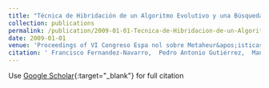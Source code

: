 ```yaml
---
title: "Técnica de Hibridación de un Algoritmo Evolutivo y una Búsqueda Local basada en Análisis Cluster para la Optimización de Redes Neuronales RBF"
collection: publications
permalink: /publication/2009-01-01-Tecnica-de-Hibridacion-de-un-Algoritmo-Evolutivo-y-una-Busqueda-Local-basada-en-Analisis-Cluster-para-la-Optimizacion-de-Redes-Neuronales-RBF
date: 2009-01-01
venue: 'Proceedings of VI Congreso Espa nol sobre Metaheur&apos;isticas and Algoritmos Evolutivos y Bioinspirados (MAEB09)'
citation: ' Francisco Fernandez-Navarro,  Pedro Antonio Gutiérrez,  Manuel Cruz-Ramírez, &quot;T   apos;ecnica de Hibridaci   apos;on de un Algoritmo Evolutivo y una B   apos;usqueda Local basada en An   apos;alisis Cluster para la Optimizaci   apos;on de Redes Neuronales RBF.&quot; Proceedings of VI Congreso Espa nol sobre Metaheur   apos;isticas and Algoritmos Evolutivos y Bioinspirados (MAEB09), 2009, pp. 317–324.'
---
```

Use [Google Scholar](https://scholar.google.com/scholar?q=T&#x27;ecnica+de+Hibridaci&#x27;on+de+un+Algoritmo+Evolutivo+y+una+B&#x27;usqueda+Local+basada+en+An&#x27;alisis+Cluster+para+la+Optimizaci&#x27;on+de+Redes+Neuronales+RBF){:target="_blank"} for full citation